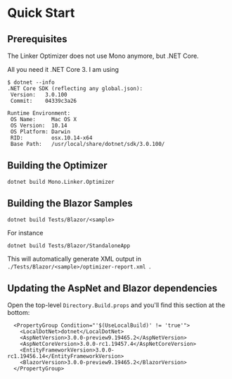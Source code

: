 # Quick Start

## Prerequisites

The Linker Optimizer does not use Mono anymore, but .NET Core.

All you need it .NET Core 3.  I am using

```
$ dotnet --info
.NET Core SDK (reflecting any global.json):
 Version:   3.0.100
 Commit:    04339c3a26

Runtime Environment:
 OS Name:     Mac OS X
 OS Version:  10.14
 OS Platform: Darwin
 RID:         osx.10.14-x64
 Base Path:   /usr/local/share/dotnet/sdk/3.0.100/
```

## Building the Optimizer

```
dotnet build Mono.Linker.Optimizer
```

## Building the Blazor Samples

```
dotnet build Tests/Blazor/<sample>
```

For instance

```
dotnet build Tests/Blazor/StandaloneApp
```

This will automatically generate XML output in `./Tests/Blazor/<sample>/optimizer-report.xml `.

## Updating the AspNet and Blazor dependencies

Open the top-level `Directory.Build.props` and you'll find this section at the bottom:

```
  <PropertyGroup Condition="'$(UseLocalBuild)' != 'true'">
    <LocalDotNet>dotnet</LocalDotNet>
    <AspNetVersion>3.0.0-preview9.19465.2</AspNetVersion>
    <AspNetCoreVersion>3.0.0-rc1.19457.4</AspNetCoreVersion>
    <EntityFrameworkVersion>3.0.0-rc1.19456.14</EntityFrameworkVersion>
    <BlazorVersion>3.0.0-preview9.19465.2</BlazorVersion>
  </PropertyGroup>
```
